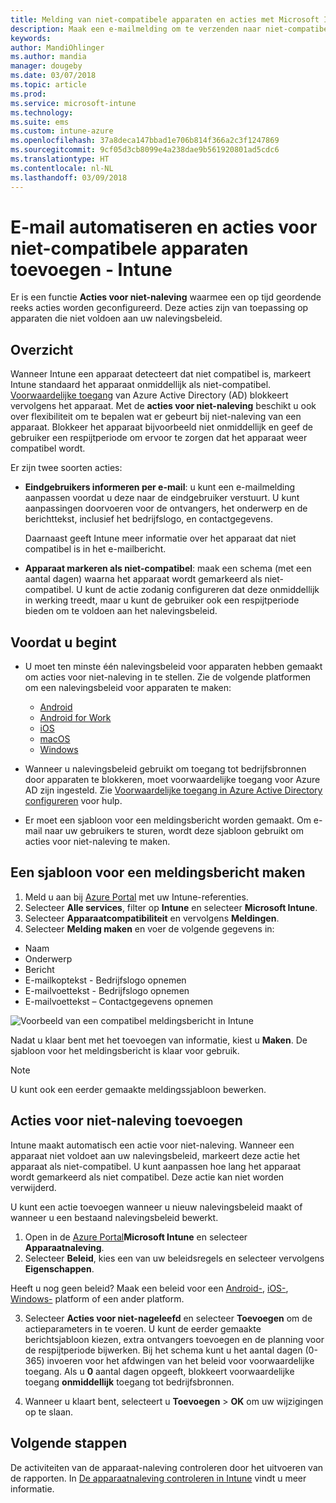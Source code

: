 ```yaml
---
title: Melding van niet-compatibele apparaten en acties met Microsoft Intune - Azure | Microsoft Docs
description: Maak een e-mailmelding om te verzenden naar niet-compatibele apparaten. Voeg acties toe nadat een apparaat is gemarkeerd als niet-compatibel, door bijvoorbeeld een respijtperiode toe te voegen om compatibel te worden, of maak een planning om toegang te blokkeren totdat het apparaat compatibel is. U doet dit met Microsoft Intune in Azure.
keywords: 
author: MandiOhlinger
ms.author: mandia
manager: dougeby
ms.date: 03/07/2018
ms.topic: article
ms.prod: 
ms.service: microsoft-intune
ms.technology: 
ms.suite: ems
ms.custom: intune-azure
ms.openlocfilehash: 37a8deca147bbad1e706b814f366a2c3f1247869
ms.sourcegitcommit: 9cf05d3cb8099e4a238dae9b561920801ad5cdc6
ms.translationtype: HT
ms.contentlocale: nl-NL
ms.lasthandoff: 03/09/2018
---
```

# <a name="automate-email-and-add-actions-for-noncompliant-devices---intune"></a>E-mail automatiseren en acties voor niet-compatibele apparaten toevoegen - Intune

Er is een functie **Acties voor niet-naleving** waarmee een op tijd geordende reeks acties worden geconfigureerd. Deze acties zijn van toepassing op apparaten die niet voldoen aan uw nalevingsbeleid. 

## <a name="overview"></a>Overzicht
Wanneer Intune een apparaat detecteert dat niet compatibel is, markeert Intune standaard het apparaat onmiddellijk als niet-compatibel. [Voorwaardelijke toegang](https://docs.microsoft.com/azure/active-directory/active-directory-conditional-access-azure-portal) van Azure Active Directory (AD) blokkeert vervolgens het apparaat. Met de **acties voor niet-naleving** beschikt u ook over flexibiliteit om te bepalen wat er gebeurt bij niet-naleving van een apparaat. Blokkeer het apparaat bijvoorbeeld niet onmiddellijk en geef de gebruiker een respijtperiode om ervoor te zorgen dat het apparaat weer compatibel wordt.

Er zijn twee soorten acties:

- **Eindgebruikers informeren per e-mail**: u kunt een e-mailmelding aanpassen voordat u deze naar de eindgebruiker verstuurt. U kunt aanpassingen doorvoeren voor de ontvangers, het onderwerp en de berichttekst, inclusief het bedrijfslogo, en contactgegevens.

    Daarnaast geeft Intune meer informatie over het apparaat dat niet compatibel is in het e-mailbericht.

- **Apparaat markeren als niet-compatibel**: maak een schema (met een aantal dagen) waarna het apparaat wordt gemarkeerd als niet-compatibel. U kunt de actie zodanig configureren dat deze onmiddellijk in werking treedt, maar u kunt de gebruiker ook een respijtperiode bieden om te voldoen aan het nalevingsbeleid.

## <a name="before-you-begin"></a>Voordat u begint

- U moet ten minste één nalevingsbeleid voor apparaten hebben gemaakt om acties voor niet-naleving in te stellen. Zie de volgende platformen om een nalevingsbeleid voor apparaten te maken:

  - [Android](compliance-policy-create-android.md)
  - [Android for Work](compliance-policy-create-android-for-work.md)
  - [iOS](compliance-policy-create-ios.md)
  - [macOS](compliance-policy-create-mac-os.md)
  - [Windows](compliance-policy-create-windows.md)

- Wanneer u nalevingsbeleid gebruikt om toegang tot bedrijfsbronnen door apparaten te blokkeren, moet voorwaardelijke toegang voor Azure AD zijn ingesteld. Zie [Voorwaardelijke toegang in Azure Active Directory configureren](https://docs.microsoft.com/azure/active-directory/active-directory-conditional-access-azure-portal) voor hulp.

- Er moet een sjabloon voor een meldingsbericht worden gemaakt. Om e-mail naar uw gebruikers te sturen, wordt deze sjabloon gebruikt om acties voor niet-naleving te maken.

## <a name="create-a-notification-message-template"></a>Een sjabloon voor een meldingsbericht maken

1. Meld u aan bij [Azure Portal](https://portal.azure.com) met uw Intune-referenties. 
2. Selecteer **Alle services**, filter op **Intune** en selecteer **Microsoft Intune**.
3. Selecteer **Apparaatcompatibiliteit** en vervolgens **Meldingen**. 
4. Selecteer **Melding maken** en voer de volgende gegevens in:

  - Naam
  - Onderwerp
  - Bericht
  - E-mailkoptekst - Bedrijfslogo opnemen
  - E-mailvoettekst - Bedrijfslogo opnemen
  - E-mailvoettekst – Contactgegevens opnemen

  ![Voorbeeld van een compatibel meldingsbericht in Intune](./media/actionsfornoncompliance-1.PNG)

Nadat u klaar bent met het toevoegen van informatie, kiest u **Maken**. De sjabloon voor het meldingsbericht is klaar voor gebruik.

> [!NOTE]
> U kunt ook een eerder gemaakte meldingssjabloon bewerken.

## <a name="add-actions-for-noncompliance"></a>Acties voor niet-naleving toevoegen

Intune maakt automatisch een actie voor niet-naleving. Wanneer een apparaat niet voldoet aan uw nalevingsbeleid, markeert deze actie het apparaat als niet-compatibel. U kunt aanpassen hoe lang het apparaat wordt gemarkeerd als niet compatibel. Deze actie kan niet worden verwijderd.

U kunt een actie toevoegen wanneer u nieuw nalevingsbeleid maakt of wanneer u een bestaand nalevingsbeleid bewerkt. 

1. Open in de [Azure Portal](https://portal.azure.com)**Microsoft Intune** en selecteer **Apparaatnaleving**.
2. Selecteer **Beleid**, kies een van uw beleidsregels en selecteer vervolgens **Eigenschappen**. 

  Heeft u nog geen beleid? Maak een beleid voor een [Android-](compliance-policy-create-android.md), [iOS-](compliance-policy-create-ios.md), [Windows-](compliance-policy-create-windows.md) platform of een ander platform.

3. Selecteer **Acties voor niet-nageleefd** en selecteer **Toevoegen** om de actieparameters in te voeren. U kunt de eerder gemaakte berichtsjabloon kiezen, extra ontvangers toevoegen en de planning voor de respijtperiode bijwerken. Bij het schema kunt u het aantal dagen (0-365) invoeren voor het afdwingen van het beleid voor voorwaardelijke toegang. Als u **0** aantal dagen opgeeft, blokkeert voorwaardelijke toegang **onmiddellijk** toegang tot bedrijfsbronnen.

4. Wanneer u klaart bent, selecteert u **Toevoegen** > **OK** om uw wijzigingen op te slaan.

## <a name="next-steps"></a>Volgende stappen
De activiteiten van de apparaat-naleving controleren door het uitvoeren van de rapporten. In [De apparaatnaleving controleren in Intune](device-compliance-monitor.md) vindt u meer informatie.
